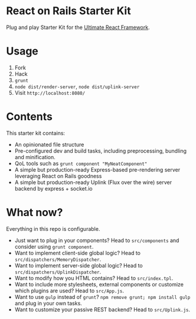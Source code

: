 React on Rails Starter Kit
==========================

Plug and play Starter Kit for the [Ultimate React Framework](https://github.com/elierotenberg/react-rails).

Usage
=====
1. Fork
2. Hack
3. `grunt`
4. `node dist/render-server`, `node dist/uplink-server`
5. Visit `http://localhost:8080/`


Contents
========

This starter kit contains:

- An opinionated file structure
- Pre-configured dev and build tasks, including preprocessing, bundling and minification.
- QoL tools such as `grunt component "MyNeatComponent"`
- A simple but production-ready Express-based pre-rendering server leveraging React on Rails goodness
- A simple but production-ready Uplink (Flux over the wire) server backend by express + socket.io


What now?
=========

Everything in this repo is configurable.

- Just want to plug in your components? Head to `src/components` and consider using `grunt component`.
- Want to implement client-side global logic? Head to `src/dispatchers/MemoryDispatcher`.
- Want to implement server-side global logic? Head to `src/dispatchers/UplinkDispatcher`.
- Want to modify how you HTML <head> contains? Head to `src/index.tpl`.
- Want to include more stylesheets, external components or customize which plugins are used? Head to `src/App.js`.
- Want to use `gulp` instead of `grunt`? `npm remove grunt; npm install gulp` and plug in your own tasks.
- Want to customize your passive REST backend? Head to `src/Uplink.js`.
